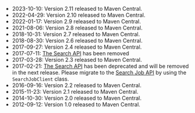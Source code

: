 * 2023-10-10: Version 2.11 released to Maven Central.
* 2022-04-29: Version 2.10 released to Maven Central.
* 2022-01-17: Version 2.9 released to Maven Central.
* 2021-08-06: Version 2.8 released to Maven Central.
* 2018-10-31: Version 2.7 released to Maven Central.
* 2018-08-30: Version 2.6 released to Maven Central.
* 2017-09-27: Version 2.4 released to Maven Central.
* 2017-07-11: [The Search API](https://github.com/SumoLogic/sumo-api-doc/wiki/Search-API) has been removed
* 2017-03-28: Version 2.3 released to Maven Central.
* 2017-02-21: [The Search API](https://github.com/SumoLogic/sumo-api-doc/wiki/Search-API) has been deprecated and will be removed in the next release. Please migrate to the [Search Job API](https://help.sumologic.com/APIs/02Search_Job_API/About_the_Search_Job_API) by using the `SearchJobClient` class.
* 2016-09-16: Version 2.2 released to Maven Central.
* 2015-11-23: Version 2.1 released to Maven Central.
* 2014-10-30: Version 2.0 released to Maven Central.
* 2012-09-12: Version 1.0 released to Maven Central.
